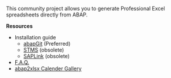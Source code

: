 This community project allows you to generate Professional Excel spreadsheets directly from ABAP.

**Resources**

* Installation guide
   * [abapGit](abapGit-installation) (Preferred)
   * [STMS](wiki/stms-installation) (obsolete)
   * [SAPLink](wiki/SAPLink-installation) (obsolete)
* [F.A.Q.](wiki/F.A.Q.)
* [abap2xlsx Calender Gallery](wiki/abap2xlsx-Calender-Gallery)
